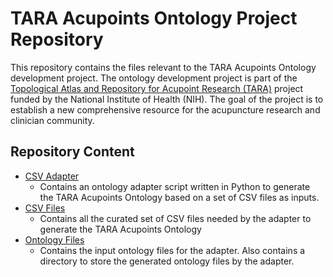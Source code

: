 # TARA Acupoints Ontology Project Repository

This repository contains the files relevant to the TARA Acupoints Ontology development project. The ontology development project is part of the [Topological Atlas and Repository for Acupoint Research (TARA)](https://www.acupunctureresearch.org/tara) project funded by the National Institute of Health (NIH). The goal of the project is to establish a new comprehensive resource for the acupuncture research and clinician community.

## Repository Content

* [CSV Adapter](./csv-adapter)
  * Contains an ontology adapter script written in Python to generate the TARA Acupoints Ontology based on a set of CSV files as inputs.
* [CSV Files](./csv-files)
  * Contains all the curated set of CSV files needed by the adapter to generate the TARA Acupoints Ontology
* [Ontology Files](./ontology-files)
  * Contains the input ontology files for the adapter. Also contains a directory to store the generated ontology files by the adapter.

